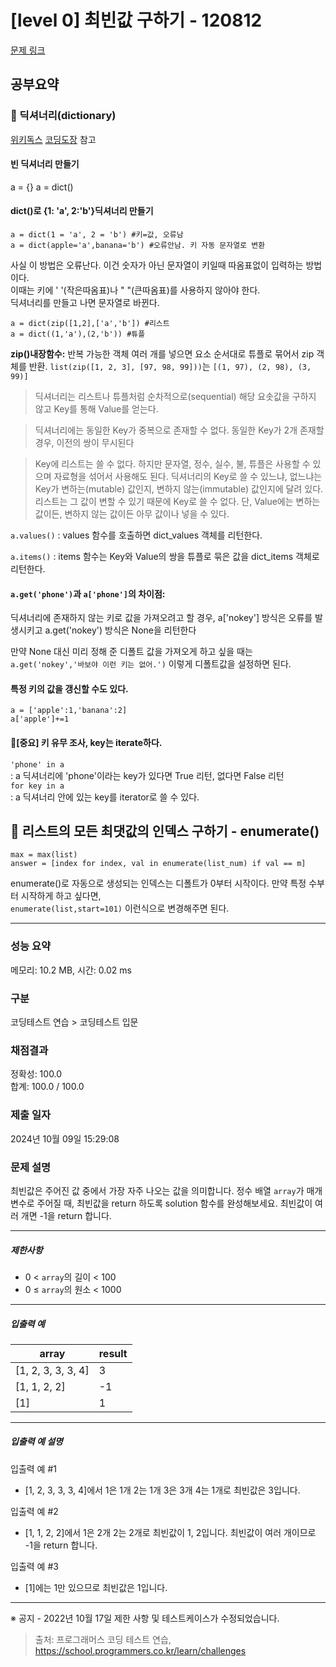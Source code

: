 # [level 0] 최빈값 구하기 - 120812 

[문제 링크](https://school.programmers.co.kr/learn/courses/30/lessons/120812) 

## 공부요약
### 📗 딕셔너리(dictionary)
[위키독스](https://wikidocs.net/16) 
[코딩도장](https://dojang.io/mod/page/view.php?id=2213) 참고

#### 빈 딕셔너리 만들기
a = {}
a = dict()

#### dict()로 {1: 'a', 2:'b'}딕셔너리 만들기
```
a = dict(1 = 'a', 2 = 'b') #키=값, 오류남
a = dict(apple='a',banana='b') #오류안남. 키 자동 문자열로 변환
```
사실 이 방법은 오류난다. 이건 숫자가 아닌 문자열이 키일때 따옴표없이 입력하는 방법이다.<br>
이때는 키에 ' '(작은따옴표)나 " "(큰따옴표)를 사용하지 않아야 한다. <br>
딕셔너리를 만들고 나면 문자열로 바뀐다.
```
a = dict(zip([1,2],['a','b']) #리스트
a = dict((1,'a'),(2,'b')) #튜플
```
**zip()내장함수:**
반복 가능한 객체 여러 개를 넣으면 요소 순서대로 튜플로 묶어서 zip 객체를 반환. 
`list(zip([1, 2, 3], [97, 98, 99]))`는 `[(1, 97), (2, 98), (3, 99)] `
> 딕셔너리는 리스트나 튜플처럼 순차적으로(sequential) 해당 요솟값을 구하지 않고 Key를 통해 Value를 얻는다.

> 딕셔너리에는 동일한 Key가 중복으로 존재할 수 없다. 동일한 Key가 2개 존재할 경우, 이전의 쌍이 무시된다

> Key에 리스트는 쓸 수 없다.
하지만 문자열, 정수, 실수, 불, 튜플은 사용할 수 있으며 자료형을 섞어서 사용해도 된다.  딕셔너리의 Key로 쓸 수 있느냐, 없느냐는 Key가 변하는(mutable) 값인지, 변하지 않는(immutable) 값인지에 달려 있다. 리스트는 그 값이 변할 수 있기 때문에 Key로 쓸 수 없다. 
단, Value에는 변하는 값이든, 변하지 않는 값이든 아무 값이나 넣을 수 있다.

`a.values()` : values 함수를 호출하면 dict_values 객체를 리턴한다.

`a.items()` : items 함수는 Key와 Value의 쌍을 튜플로 묶은 값을 dict_items 객체로 리턴한다.

#### `a.get('phone')`과 `a['phone']`의 차이점:
딕셔너리에 존재하지 않는 키로 값을 가져오려고 할 경우, a['nokey'] 방식은 오류를 발생시키고 a.get('nokey') 방식은 None을 리턴한다<br>

만약 None 대신 미리 정해 준 디폴트 값을 가져오게 하고 싶을 때는
`a.get('nokey','바보야 이런 키는 없어.')` 이렇게 디폴트값을 설정하면 된다.

#### 특정 키의 값을 갱신할 수도 있다.
```
a = ['apple':1,'banana':2]
a['apple']+=1
```

#### 🎈[중요] 키 유무 조사, key는 iterate하다.

`'phone' in a` <br>
: a 딕셔너리에 'phone'이라는 key가 있다면 True 리턴, 없다면 False 리턴 <br>
`for key in a` <br>
: a 딕셔너리 안에 있는 key를 iterator로 쓸 수 있다.

## 🎨 리스트의 모든 최댓값의 인덱스 구하기 - enumerate()
```
max = max(list)
answer = [index for index, val in enumerate(list_num) if val == m]
```
enumerate()로 자동으로 생성되는 인덱스는 디폴트가 0부터 시작이다. 만약 특정 수부터 시작하게 하고 싶다면, <br> `enumerate(list,start=101)` 이런식으로 변경해주면 된다.

---
### 성능 요약

메모리: 10.2 MB, 시간: 0.02 ms

### 구분

코딩테스트 연습 > 코딩테스트 입문

### 채점결과

정확성: 100.0<br/>합계: 100.0 / 100.0

### 제출 일자

2024년 10월 09일 15:29:08

### 문제 설명

<p>최빈값은 주어진 값 중에서 가장 자주 나오는 값을 의미합니다. 정수 배열 <code>array</code>가 매개변수로 주어질 때, 최빈값을 return 하도록 solution 함수를 완성해보세요. 최빈값이 여러 개면 -1을 return 합니다.</p>

<hr>

<h5>제한사항</h5>

<ul>
<li>0 &lt; <code>array</code>의 길이 &lt; 100</li>
<li>0&nbsp;≤&nbsp;<code>array</code>의 원소 &lt; 1000</li>
</ul>

<hr>

<h5>입출력 예</h5>
<table class="table">
        <thead><tr>
<th>array</th>
<th>result</th>
</tr>
</thead>
        <tbody><tr>
<td>[1, 2, 3, 3, 3, 4]</td>
<td>3</td>
</tr>
<tr>
<td>[1, 1, 2, 2]</td>
<td>-1</td>
</tr>
<tr>
<td>[1]</td>
<td>1</td>
</tr>
</tbody>
      </table>
<hr>

<h5>입출력 예 설명</h5>

<p>입출력 예 #1</p>

<ul>
<li>[1, 2, 3, 3, 3, 4]에서 1은 1개 2는 1개 3은 3개 4는 1개로 최빈값은 3입니다.</li>
</ul>

<p>입출력 예 #2</p>

<ul>
<li>[1, 1, 2, 2]에서 1은 2개 2는 2개로 최빈값이 1, 2입니다. 최빈값이 여러 개이므로 -1을 return 합니다.</li>
</ul>

<p>입출력 예 #3</p>

<ul>
<li>[1]에는 1만 있으므로 최빈값은 1입니다.</li>
</ul>

<hr>

<p>※ 공지 - 2022년 10월 17일 제한 사항 및 테스트케이스가 수정되었습니다.</p>


> 출처: 프로그래머스 코딩 테스트 연습, https://school.programmers.co.kr/learn/challenges
